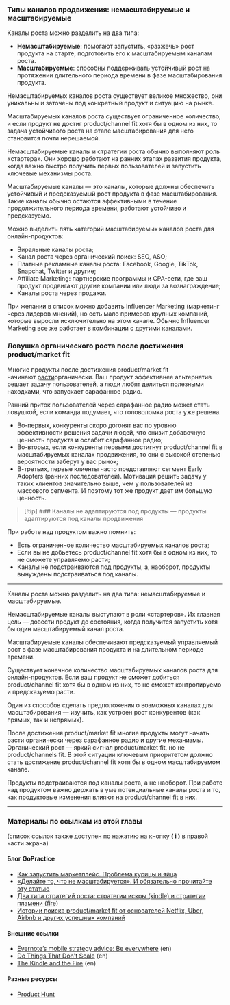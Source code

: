 ### Типы каналов продвижения: немасштабируемые и масштабируемые

Каналы роста можно разделить на два типа:

- **Немасштабируемые**: помогают запустить, «разжечь» рост продукта на старте, подготовить его к масштабируемым каналам роста.
- **Масштабируемые**: способны поддерживать устойчивый рост на протяжении длительного периода времени в фазе масштабирования продукта.

Немасштабируемых каналов роста существует великое множество, они уникальны и заточены под конкретный продукт и ситуацию на рынке.

Масштабируемых каналов роста существует ограниченное количество, и если продукт не достиг product/channel fit хотя бы в одном из них, то задача устойчивого роста на этапе масштабирования для него становится почти нерешаемой.

Немасштабируемые каналы и стратегии роста обычно выполняют роль «стартера». Они хорошо работают на ранних этапах развития продукта, когда важно быстро получить первых пользователей и запустить ключевые механизмы роста.

Масштабируемые каналы — это каналы, которые должны обеспечить устойчивый и предсказуемый рост продукта в фазе масштабирования. Такие каналы обычно остаются эффективными в течение продолжительного периода времени, работают устойчиво и предсказуемо.

Можно выделить пять категорий масштабируемых каналов роста для онлайн-продуктов:
- Виральные каналы роста;
- Канал роста через органический поиск: SEO, ASO;
- Платные рекламные каналы роста: Facebook, Google, TikTok, Snapchat, Twitter и другие;
- Affiliate Marketing: партнерские программы и CPA-сети, где ваш продукт продвигают другие компании или люди за вознаграждение;
- Каналы роста через продажи.

При желании в список можно добавить Influencer Marketing (маркетинг через лидеров мнений), но есть мало примеров крупных компаний, которые выросли исключительно на этом канале. Обычно Influencer Marketing все же работает в комбинации с другими каналами.

### Ловушка органического роста после достижения product/market fit
Многие продукты после достижения product/market fit начинают [расти](https://gopractice.ru/lenny_rachitsky_product_market_fit_stories)органически. Ваш продукт эффективнее альтернатив решает задачу пользователей, а люди любят делиться полезными находками, что запускает сарафанное радио.

Ранний приток пользователей через сарафанное радио может стать ловушкой, если команда подумает, что головоломка роста уже решена.
- Во-первых, конкуренты скоро догонят вас по уровню эффективности решения задачи людей, что снизит добавочную ценность продукта и ослабит сарафанное радио;
- Во-вторых, если конкуренты первыми достигнут product/channel fit в масштабируемых каналах продвижения, то они с высокой степенью вероятности заберут у вас рынок;
- В-третьих, первые клиенты часто представляют сегмент Early Adopters (ранних последователей). Мотивация решить задачу у таких клиентов значительно выше, чем у пользователей из массового сегмента. И поэтому тот же продукт дает им большую ценность.

>[!tip] ### Каналы не адаптируются под продукты — продукты адаптируются под каналы продвижения

При работе над продуктом важно помнить:
- Есть ограниченное количество масштабируемых каналов роста;
- Если вы не добьетесь product/channel fit хотя бы в одном из них, то не сможете управляемо расти;
- Каналы не подстраиваются под продукты, а, наоборот, продукты вынуждены подстраиваться под каналы.

---

Каналы роста можно разделить на два типа: немасштабируемые и масштабируемые.

Немасштабируемые каналы выступают в роли «стартеров». Их главная цель — довести продукт до состояния, когда получится запустить хотя бы один масштабируемый канал роста.

Масштабируемые каналы обеспечивают предсказуемый управляемый рост в фазе масштабирования продукта и на длительном периоде времени.

Существует конечное количество масштабируемых каналов роста для онлайн-продуктов. Если ваш продукт не сможет добиться product/channel fit хотя бы в одном из них, то не сможет контролируемо и предсказуемо расти.

Один из способов сделать предположения о возможных каналах для масштабирования — изучить, как устроен рост конкурентов (как прямых, так и непрямых).

После достижения product/market fit многие продукты могут начать расти органически через сарафанное радио и другие механизмы. Органический рост — яркий сигнал product/market fit, но не product/channels fit. В этой ситуации ключевым приоритетом должно стать достижение product/channel fit хотя бы в одном масштабируемом канале.

Продукты подстраиваются под каналы роста, а не наоборот. При работе над продуктом важно держать в уме потенциальные каналы роста и то, как продуктовые изменения влияют на product/channel fit в них.

---

### Материалы по ссылкам из этой главы

(список ссылок также доступен по нажатию на кнопку **( i )** в правой части экрана)

#### Блог GoPractice

- [Как запустить маркетплейс. Проблема курицы и яйца](https://gopractice.ru/marketplaces/build-grow-marketplace-chicken-and-egg-problem-part1/)
- [«Делайте то, что не масштабируется». И обязательно прочитайте эту статью](https://gopractice.ru/stories/do_things_that_dont_scale/)
- [Два типа стратегий роста: стратегии искры (kindle) и стратегии пламени (fire)](https://gopractice.ru/product/kindle_fire/)
- [Истории поиска product/market fit от основателей Netflix, Uber, Airbnb и других успешных компаний](https://gopractice.ru/stories/lenny_rachitsky_product_market_fit_stories/)

#### Внешние ссылки

- [Evernote’s mobile strategy advice: Be everywhere](https://venturebeat.com/business/evernotes-mobile-strategy-advice-be-everywhere/) (en)
- [Do Things That Don't Scale](http://paulgraham.com/ds.html) (en)
- [The Kindle and the Fire](https://caseyaccidental.com/kindle-fire) (en)

#### Разные ресурсы

- [Product Hunt](https://www.producthunt.com/)